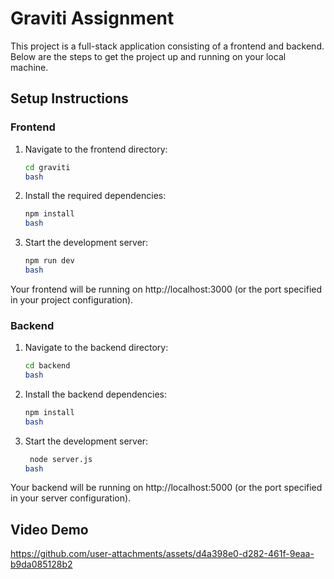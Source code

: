 # Graviti Assignment

This project is a full-stack application consisting of a frontend and backend. Below are the steps to get the project up and running on your local machine.

## Setup Instructions

### Frontend

1. Navigate to the frontend directory:
   ```bash
   cd graviti
   bash

2. Install the required dependencies:
   ```bash
   npm install
   bash

3. Start the development server:
   ```bash
   npm run dev
   bash
   
Your frontend will be running on http://localhost:3000 (or the port specified in your project configuration).

### Backend

1. Navigate to the backend directory:
   ```bash
   cd backend
   bash

2. Install the backend dependencies:
   ```bash
   npm install
   bash

3. Start the development server:
   ```bash
    node server.js
   bash
   
Your backend will be running on http://localhost:5000 (or the port specified in your server configuration).

## Video Demo

https://github.com/user-attachments/assets/d4a398e0-d282-461f-9eaa-b9da085128b2





